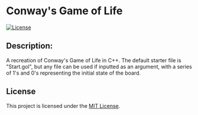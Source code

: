 # Conway's Game of Life

[![License](https://img.shields.io/badge/license-MIT-blue.svg)](https://opensource.org/licenses/MIT)

## Description:
A recreation of Conway's Game of Life in C++.
The default starter file is "Start.gol", but any file can be used if inputted as an argument, with a series of 1's and 0's representing the initial state of the board.

## License
This project is licensed under the [MIT License](LICENSE).